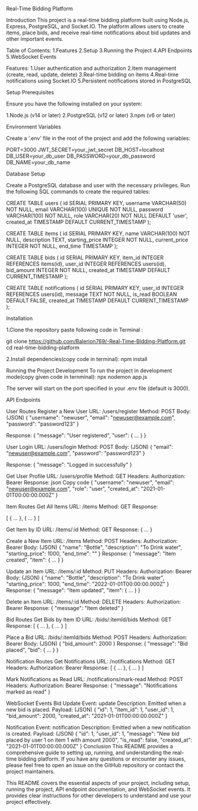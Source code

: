 


Real-Time Bidding Platform

Introduction
This project is a real-time bidding platform built using Node.js, Express, PostgreSQL, and Socket.IO. The platform allows users to create items, place bids, and receive real-time notifications about bid updates and other important events.

Table of Contents:
1.Features
2.Setup
3.Running the Project
4.API Endpoints
5.WebSocket Events



Features:
1.User authentication and authorization
2.Item management (create, read, update, delete)
3.Real-time bidding on items
4.Real-time notifications using Socket.IO
5.Persistent notifications stored in PostgreSQL



Setup
Prerequisites

Ensure you have the following installed on your system:

1.Node.js (v14 or later)
2.PostgreSQL (v12 or later)
3.npm (v6 or later)




Environment Variables

Create a '.env' file in the root of the project and add the following variables:

PORT=3000
JWT_SECRET=your_jwt_secret
DB_HOST=localhost
DB_USER=your_db_user
DB_PASSWORD=your_db_password
DB_NAME=your_db_name




Database Setup

Create a PostgreSQL database and user with the necessary privileges.
Run the following SQL commands to create the required tables:

CREATE TABLE users (
    id SERIAL PRIMARY KEY,
    username VARCHAR(50) NOT NULL,
    email VARCHAR(100) UNIQUE NOT NULL,
    password VARCHAR(100) NOT NULL,
    role VARCHAR(20) NOT NULL DEFAULT 'user',
    created_at TIMESTAMP DEFAULT CURRENT_TIMESTAMP
);

CREATE TABLE items (
    id SERIAL PRIMARY KEY,
    name VARCHAR(100) NOT NULL,
    description TEXT,
    starting_price INTEGER NOT NULL,
    current_price INTEGER NOT NULL,
    end_time TIMESTAMP
);

CREATE TABLE bids (
    id SERIAL PRIMARY KEY,
    item_id INTEGER REFERENCES items(id),
    user_id INTEGER REFERENCES users(id),
    bid_amount INTEGER NOT NULL,
    created_at TIMESTAMP DEFAULT CURRENT_TIMESTAMP
);

CREATE TABLE notifications (
    id SERIAL PRIMARY KEY,
    user_id INTEGER REFERENCES users(id),
    message TEXT NOT NULL,
    is_read BOOLEAN DEFAULT FALSE,
    created_at TIMESTAMP DEFAULT CURRENT_TIMESTAMP
);




Installation

1.Clone the repository paste following code in Terminal :

git clone https://github.com/Balerion769/-Real-Time-Bidding-Platform.git
cd real-time-bidding-platform

2.Install dependencies(copy code in terminal):
npm install



Running the Project
Development
To run the project in development mode(copy given code in ternminal):
npx nodemon app.js


The server will start on the port specified in your .env file (default is 3000).




API Endpoints


User Routes
Register a New User
URL: /users/register
Method: POST
Body: (JSON)
{
    "username": "newuser",
    "email": "newuser@example.com",
    "password": "password123"
}

Response:
{
    "message": "User registered",
    "user": { ... }
}




User Login
URL: /users/login
Method: POST
Body: (JSON)
{
    "email": "newuser@example.com",
    "password": "password123"
}

Response:
{
    "message": "Logged in successfully"
}






Get User Profile
URL: /users/profile
Method: GET
Headers: Authorization: Bearer <token>
Response:
json
Copy code
{
    "username": "newuser",
    "email": "newuser@example.com",
    "role": "user",
    "created_at": "2021-01-01T00:00:00.000Z"
}


Item Routes
Get All Items
URL: /items
Method: GET
Response:

[
    { ... },
    { ... }
]



Get Item by ID
URL: /items/:id
Method: GET
Response:
{ ... }



Create a New Item
URL: /items
Method: POST
Headers: Authorization: Bearer <token>
Body: (JSON)
{
    "name": "Bottle",
    "description": "To Drink water",
    "starting_price": 1000,
    "end_time": ""
}
Response:
{
    "message": "Item created",
    "item": { ... }
}




Update an Item
URL: /items/:id
Method: PUT
Headers: Authorization: Bearer <token>
Body: (JSON)
{
    "name": "Bottle",
    "description": "To Drink water",
    "starting_price": 1000,
    "end_time": "2022-01-01T00:00:00.000Z"
}
Response:
{
    "message": "Item updated",
    "item": { ... }
}



Delete an Item
URL: /items/:id
Method: DELETE
Headers: Authorization: Bearer <token>
Response:
{
    "message": "Item deleted"
}





Bid Routes
Get Bids by Item ID
URL: /bids/:itemId/bids
Method: GET
Response:
[
    { ... },
    { ... }
]



Place a Bid
URL: /bids/:itemId/bids
Method: POST
Headers: Authorization: Bearer <token>
Body: (JSON)
{
    "bid_amount": 2000
}
Response:
{
    "message": "Bid placed",
    "bid": { ... }
}



Notification Routes
Get Notifications
URL: /notifications
Method: GET
Headers: Authorization: Bearer <token>
Response:
[
    { ... },
    { ... }
]




Mark Notifications as Read
URL: /notifications/mark-read
Method: POST
Headers: Authorization: Bearer <token>
Response:
{
    "message": "Notifications marked as read"
}




WebSocket Events
Bid Update
Event: update
Description: Emitted when a new bid is placed.
Payload: (JSON)
{
    "id": 1,
    "item_id": 1,
    "user_id": 1,
    "bid_amount": 2000,
    "created_at": "2021-01-01T00:00:00.000Z"
}


Notification
Event: notification
Description: Emitted when a new notification is created.
Payload: (JSON)
{
    "id": 1,
    "user_id": 1,
    "message": "New bid placed by user 1 on item 1 with amount 2000",
    "is_read": false,
    "created_at": "2021-01-01T00:00:00.000Z"
}
Conclusion
This README provides a comprehensive guide to setting up, running, and understanding the real-time bidding platform. If you have any questions or encounter any issues, please feel free to open an issue on the GitHub repository or contact the project maintainers.

This README covers the essential aspects of your project, including setup, running the project, API endpoint documentation, and WebSocket events. It provides clear instructions for other developers to understand and use your project effectively.










